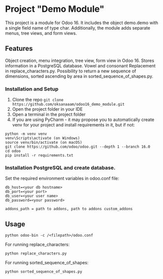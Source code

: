 # Project "Demo Module"
This project is a module for Odoo 16. It includes the object demo.demo with a single field name of type char. Additionally, the module adds separate menus, tree views, and form views.

## Features
Object creation, menu integration, tree view, form view in Odoo 16.
Stores information in a PostgreSQL database.
Vowel and consonant Replacement in replace_characters.py.
Possibility to return a new sequence of dimensions, sorted ascending by area in sorted_sequence_of_shapes.py.


### Installation and Setup

1. Clone the repo
`git clone https://github.com/oksanaaam/odoo16_demo_module.git`
2. Open the project folder in your IDE
3. Open a terminal in the project folder
4. If you are using PyCharm - it may propose you to automatically create venv for your project and install requirements in it, but if not:
```
python -m venv venv
venv\Scripts\activate (on Windows)
source venv/bin/activate (on macOS)
git clone https://github.com/odoo/odoo.git --depth 1 --branch 16.0
cd odoo
pip install -r requirements.txt
```


### Installation PostgreSQL and create database.

Set the required environment variables in odoo.conf file:

```
db_host=<your db hostname>
db_port=<your port>
db_user=<your user name>
db_password=<your password>

addons_path = path to addons, path to addons custom_addons

```

## Usage

`python odoo-bin -c /<filepath>/odoo.conf`

For running replace_characters:

`python replace_characters.py`

For running sorted_sequence_of_shapes:

`python sorted_sequence_of_shapes.py`
